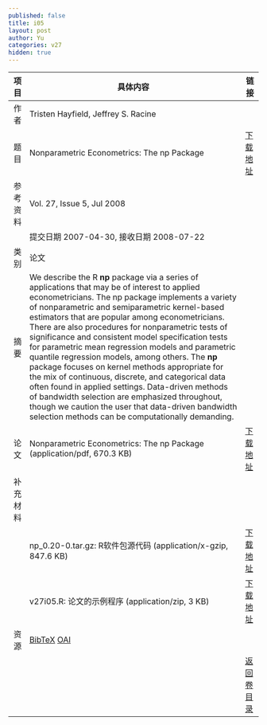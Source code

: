 ```yaml
---
published: false
title: i05
layout: post
author: Yu
categories: v27
hidden: true
---
```


| 项目 | 具体内容 | 链接 |
|---:|---|---|
| 作者 | Tristen Hayfield, Jeffrey S. Racine| |
| 题目 |Nonparametric Econometrics: The np Package | [下载地址](http://www.jstatsoft.org/v27/i05/paper) |
| 参考资料 |Vol. 27, Issue 5, Jul 2008 | |
| | 提交日期 2007-04-30, 接收日期 2008-07-22| | 
| 类别 | 论文| |
| 摘要 | We describe the R <b>np</b> package via a series of applications that may be of interest to applied econometricians. The np package implements a variety of nonparametric and semiparametric kernel-based estimators that are popular among econometricians. There are also procedures for nonparametric tests of significance and consistent model specification tests for parametric mean regression models and parametric quantile regression models, among others. The <b>np</b> package focuses on kernel methods appropriate for the mix of continuous, discrete, and categorical data often found in applied settings. Data-driven methods of bandwidth selection are emphasized throughout, though we caution the user that data-driven bandwidth selection methods can be computationally demanding.| |
| 论文 | Nonparametric Econometrics: The np Package  (application/pdf, 670.3 KB)| [下载地址](http://www.jstatsoft.org/v27/i05/paper) |
| 补充材料 | | |
| |np_0.20-0.tar.gz: R软件包源代码  (application/x-gzip, 847.6 KB)|  [下载地址](http://www.jstatsoft.org/v27/i05/supp/1) |
| |v27i05.R: 论文的示例程序  (application/zip, 3 KB)|  [下载地址](http://www.jstatsoft.org/v27/i05/supp/2) |
| 资源 | [BibTeX](http://www.jstatsoft.org/v27/i05/bibtex) [OAI](http://www.jstatsoft.org/oai?verb=GetRecord&identifier=oai.jstatsoft/v27/i05&prefix=oai_dc)| |
| |  | [返回卷目录]({{site.baseurl}}/volume/v27.html) |